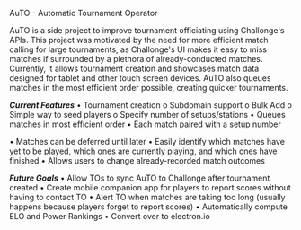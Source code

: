AuTO - Automatic Tournament Operator

AuTO is a side project to improve tournament officiating using Challonge's APIs. This project was motivated by the need for more efficient match calling for large tournaments, as Challonge's UI makes it easy to miss matches if surrounded by a plethora of already-conducted matches. Currently, it allows tournament creation and showcases match data designed for tablet and other touch screen devices. AuTO also queues matches in the most efficient order possible, creating quicker tournaments.

***Current Features***
•	Tournament creation
	o	Subdomain support
	o	Bulk Add
	o	Simple way to seed players
	o	Specify number of setups/stations
•	Queues matches in most efficient order
•	Each match paired with a setup number
	
•	Matches can be deferred until later
•	Easily identify which matches have yet to be played, which ones are currently playing, and which ones have finished
•	Allows users to change already-recorded match outcomes

***Future Goals***
•	Allow TOs to sync AuTO to Challonge after tournament created
•	Create mobile companion app for players to report scores without having to contact TO
•	Alert TO when matches are taking too long (usually happens because players forget to report scores)
•	Automatically compute ELO and Power Rankings
•	Convert over to electron.io 


